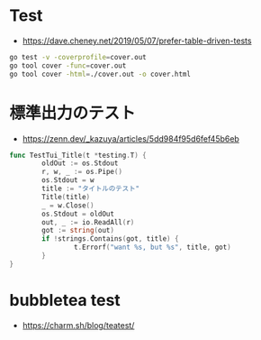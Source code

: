 # Test
- https://dave.cheney.net/2019/05/07/prefer-table-driven-tests
```bash
go test -v -coverprofile=cover.out
go tool cover -func=cover.out
go tool cover -html=./cover.out -o cover.html
```
# 標準出力のテスト
- https://zenn.dev/_kazuya/articles/5dd984f95d6fef45b6eb

```go
func TestTui_Title(t *testing.T) {
        oldOut := os.Stdout
        r, w, _ := os.Pipe()
        os.Stdout = w
        title := "タイトルのテスト"
        Title(title)
        _ = w.Close()
        os.Stdout = oldOut
        out, _ := io.ReadAll(r)
        got := string(out)
        if !strings.Contains(got, title) {
                t.Errorf("want %s, but %s", title, got)
        }
}
```
# bubbletea test
- https://charm.sh/blog/teatest/
